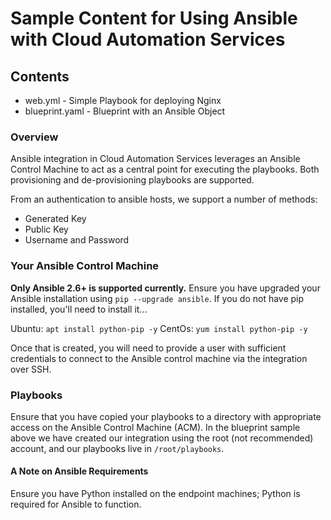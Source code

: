 # Sample Content for Using Ansible with Cloud Automation Services 

## Contents 

* web.yml - Simple Playbook for deploying Nginx 
* blueprint.yaml - Blueprint with an Ansible Object

### Overview

Ansible integration in Cloud Automation Services leverages an Ansible Control Machine to act as a central point for executing the playbooks. Both provisioning and de-provisioning playbooks are supported.

From an authentication to ansible hosts, we support a number of  methods:

* Generated Key
* Public Key
* Username and Password


### Your Ansible Control Machine

**Only Ansible 2.6+ is supported currently.** Ensure you have upgraded your Ansible installation using ``` pip --upgrade ansible ```. If you do not have pip installed, you'll need to install it...

Ubuntu: ``` apt install python-pip -y ```
CentOs: ``` yum install python-pip -y ```

Once that is created, you will need to provide a user with sufficient credentials to connect to the Ansible control machine via the integration over SSH.

### Playbooks

Ensure that you have copied your playbooks to a directory with appropriate access on the Ansible Control Machine (ACM). In the blueprint sample above we have created our integration using the root (not recommended) account, and our playbooks live in ``` /root/playbooks ```.

#### A Note on Ansible Requirements

Ensure you have Python installed on the endpoint machines; Python is required for Ansible to function.